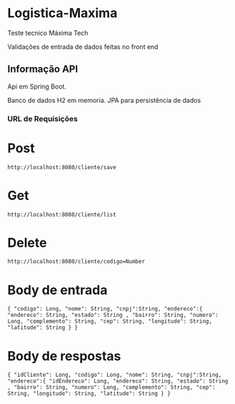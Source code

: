 # Logistica-Maxima
Teste tecnico Máxima Tech

Validações de entrada de dados feitas no front end

## Informação API
Api em Spring Boot.

Banco de dados H2 em memoria.
JPA para persistência de dados

### URL de Requisições
# Post
`http://localhost:8080/cliente/save` 
# Get
`http://localhost:8080/cliente/list`

# Delete
`http://localhost:8080/cliente/codigo=Number`
# Body de entrada

`{
    "codigo": Long,
    "nome": String,
    "cnpj":String,
    "endereco":{
          "endereco": String,
          "estado": String ,
          "bairro": String,
          "numero": Long,
          "complemento": String,
          "cep": String,
          "longitude": String,
          "latitude": String
     }
}`
# Body de respostas

 `{
      "idCliente": Long,
     "codigo": Long,
    "nome": String,
    "cnpj":String,
    "endereco":{
             "idEndereco": Long,
   	 "endereco": String,
  	  "estado": String ,
   	 "bairro": String,
   	 "numero": Long,
    	"complemento": String,
    	"cep": String,
    	"longitude": String,
   	 "latitude": String
    }
}`










